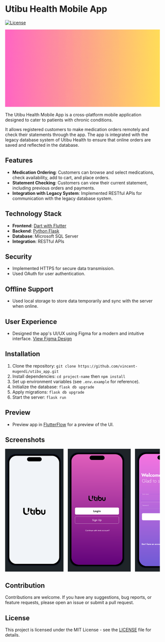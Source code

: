 # Utibu Health Mobile App

[![License](https://img.shields.io/badge/License-MIT-blue.svg)](https://opensource.org/licenses/MIT)

![Utibu Health Logo](./frontend/assets/utibu_logo.gif)

The Utibu Health Mobile App is a cross-platform mobile application designed to cater to patients with chronic conditions. 

It allows registered customers to make medication orders remotely and check their statements through the app. The app is integrated with the legacy database system of Utibu Health to ensure that online orders are saved and reflected in the database.

## Features

- **Medication Ordering**: Customers can browse and select medications, check availability, add to cart, and place orders.
- **Statement Checking**: Customers can view their current statement, including previous orders and payments.
- **Integration with Legacy System**: Implemented RESTful APIs for communication with the legacy database system.

## Technology Stack

- **Frontend**: [Dart with Flutter](./frontend/utibu_frontend/README.md)
- **Backend**: [Python Flask](./backend/README.md)
- **Database**: Microsoft SQL Server
- **Integration**: RESTful APIs

## Security
- Implemented HTTPS for secure data transmission.
- Used OAuth for user authentication.

## Offline Support
- Used local storage to store data temporarily and sync with the server when online.

## User Experience

- Designed the app's UI/UX using Figma for a modern and intuitive interface. [View Figma Design](https://www.figma.com/file/T3O1OcGZROQuEuv4vzN9j4/utibu_app-UI?type=design&node-id=0%3A1&mode=design&t=0BaARpRbt3rAcWiR-1)

## Installation

1. Clone the repository: `git clone https://github.com/vincent-mugendi/utibu_app.git`
2. Install dependencies: `cd project-name` then `npm install`
3. Set up environment variables (see `.env.example` for reference).
4. Initialize the database: `flask db upgrade`
5. Apply migrations: `flask db upgrade`
6. Start the server: `flask run`

## Preview

- Preview app in [FlutterFlow](https://app.flutterflow.io/share/utibu-frontend-m0dvjo) for a preview of the UI.

## Screenshots

<div style="overflow-x: auto; white-space: nowrap;">
    <img src="./frontend/assets/Screen0.png" style="display: inline-block; width: auto; height: auto; max-height: 400px; margin-right: 10px;">
    <img src="./frontend/assets/Screen2.png" style="display: inline-block; width: auto; height: auto; max-height: 400px; margin-right: 10px;">
    <img src="./frontend/assets/Screen3.png" style="display: inline-block; width: auto; height: auto; max-height: 400px; margin-right: 10px;">
    <img src="./frontend/assets/Screen4.png" style="display: inline-block; width: auto; height: auto; max-height: 400px; margin-right: 10px;">
    <img src="./frontend/assets/Screen5.png" style="display: inline-block; width: auto; height: auto; max-height: 200px; margin-right: 10px;">
    <img src="./frontend/assets/Screen6.png" style="display: inline-block; width: auto; height: auto; max-height: 400px; margin-right: 10px;">
</div>



## Contribution

Contributions are welcome. If you have any suggestions, bug reports, or feature requests, please open an issue or submit a pull request.

## License

This project is licensed under the MIT License - see the [LICENSE](https://opensource.org/licenses/MIT) file for details.
